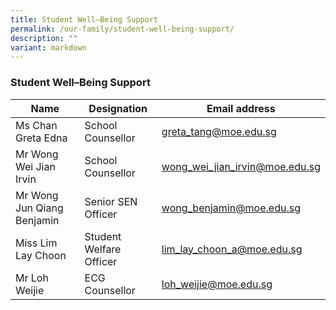 ```yaml
---
title: Student Well–Being Support
permalink: /our-family/student-well-being-support/
description: ""
variant: markdown
---
```

### Student Well–Being Support

| Name | Designation | Email address |
|---|---|---|
| Ms Chan Greta Edna | School Counsellor | greta_tang@moe.edu.sg |
| Mr Wong Wei Jian Irvin | School Counsellor | wong_wei_jian_irvin@moe.edu.sg |
| Mr Wong Jun Qiang Benjamin  | Senior SEN Officer  | wong_benjamin@moe.edu.sg |
| Miss Lim Lay Choon | Student Welfare Officer  | lim_lay_choon_a@moe.edu.sg |
| Mr Loh Weijie | ECG Counsellor | loh_weijie@moe.edu.sg |